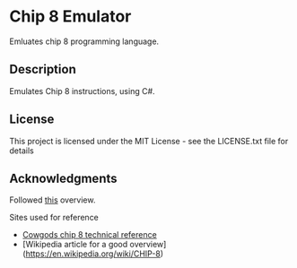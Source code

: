 # Chip 8 Emulator

Emluates chip 8 programming language.

## Description

Emulates Chip 8 instructions, using C#.

## License

This project is licensed under the MIT License - see the LICENSE.txt file for details

## Acknowledgments

Followed [this](http://www.multigesture.net/articles/how-to-write-an-emulator-chip-8-interpreter/) overview.

Sites used for reference
* [Cowgods chip 8 technical reference](http://devernay.free.fr/hacks/chip8/C8TECH10.HTM#Fx1E)
* [Wikipedia article for a good overview] (https://en.wikipedia.org/wiki/CHIP-8)